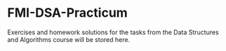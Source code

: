 # FMI-DSA-Practicum
Exercises and homework solutions for the tasks from the Data Structures and Algorithms course will be stored here.
